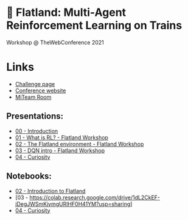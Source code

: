 # 🚂 Flatland: Multi-Agent Reinforcement Learning on Trains

Workshop @ TheWebConference 2021

# Links

* [Challenge page](https://www.aicrowd.com/challenges/flatland-workshop)
* [Conference website](https://www2021.thewebconf.org/)
* [MiTeam Room](https://theweb.miteam.eu/asset/RFce4ncN3cPJFaMp3)

## Presentations:
* [00 - Introduction](https://docs.google.com/presentation/d/16bGGxfkHpPZ8YtPuXjtM1y8KOQ0o_VS2n9F7SGyi1p4/edit?usp=sharing)
* [01 - What is RL? - Flatland Workshop](https://docs.google.com/presentation/d/1CPUG6biO06g793xCud1i-QTO64gI6m9udvU_Pb3OfHg/edit#slide=id.g7d852a39c0_0_454)
* [02 - The Flatland environment - Flatland Workshop](https://docs.google.com/presentation/d/1Bq6j4bSlfktQ6KbMU0MvmPzNRapQM-jCVvOP_RSQgtE/edit#slide=id.gb42e0f489e_0_13)
* [03 - DQN intro - Flatland Workshop](https://docs.google.com/presentation/d/11aWCW0kl5U-44yHUt_8oU21KmHFHM-785qJVhZbvhkE/edit#slide=id.g7d863decb1_0_52)
* [04 - Curiosity](https://docs.google.com/presentation/d/1ukf4_qOML23j0ddhRjoBzylf_Qdkb1UsaTc43O3Pzmw/edit?ts=604f8341#slide=id.p)

## Notebooks:
* [02 - Introduction to Flatland](https://colab.research.google.com/github/YanickSchraner/rl-on-trains-workshop/blob/main/01_Intro_to_environment.ipynb#scrollTo=npZGvYgxIYkP)
* [03 - https://colab.research.google.com/drive/1dL2CkEF-jDegJWSmKjymgURlHF0H41YM?usp=sharing]
* [04 - Curiosity](https://colab.research.google.com/github/YanickSchraner/rl-on-trains-workshop/blob/main/04_curiosity.ipynb)
